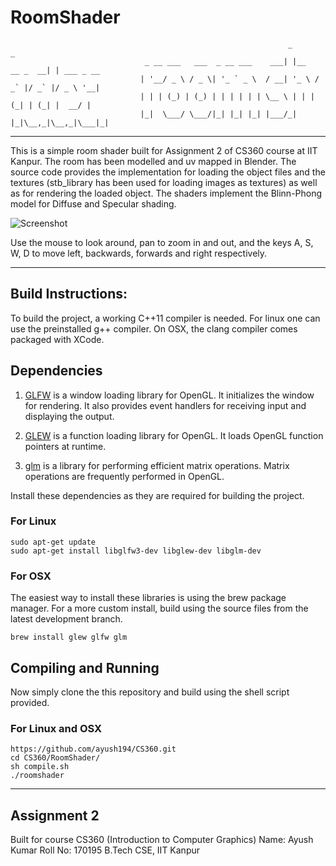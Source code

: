 # RoomShader
                                                                  _               _           
                                  _ __ ___   ___  _ __ ___    ___| |__   __ _  __| | ___ _ __ 
                                 | '__/ _ \ / _ \| '_ ` _ \  / __| '_ \ / _` |/ _` |/ _ \ '__|
                                 | | | (_) | (_) | | | | | | \__ \ | | | (_| | (_| |  __/ |   
                                 |_|  \___/ \___/|_| |_| |_| |___/_| |_|\__,_|\__,_|\___|_|   
                                 

---------------

This is a simple room shader built for Assignment 2 of CS360 course at IIT Kanpur. The room has been modelled and uv mapped in Blender. The source code provides the implementation for loading the object files and the textures (stb_library has been used for loading images as textures) as well as for rendering the loaded object. The shaders implement the Blinn-Phong model for Diffuse and Specular shading.

![Screenshot](https://raw.githubusercontent.com/ayush194/RoomShader/master/screenshot.png?raw=true "Screenshot")

Use the mouse to look around, pan to zoom in and out, and the keys A, S, W, D to move left, backwards, forwards and right respectively.

---------------

## Build Instructions:

To build the project, a working C++11 compiler is needed.
For linux one can use the preinstalled g++ compiler.
On OSX, the clang compiler comes packaged with XCode. 

## Dependencies
1. [GLFW](https://www.glfw.org/) is a window loading library for OpenGL. It initializes the window for rendering. It also provides event handlers for receiving input and displaying the output.

2. [GLEW](http://glew.sourceforge.net/) is a function loading library for OpenGL. It loads OpenGL function pointers at runtime.

3. [glm](https://glm.g-truc.net/0.9.9/index.html) is a library for performing efficient matrix operations. Matrix operations are frequently performed in OpenGL.

Install these dependencies as they are required for building the project.

### For Linux
```
sudo apt-get update
sudo apt-get install libglfw3-dev libglew-dev libglm-dev
```

### For OSX
The easiest way to install these libraries is using the brew package manager. For a more custom install, build using the source files from the latest development branch.
```
brew install glew glfw glm
```

## Compiling and Running
Now simply clone the this repository and build using the shell script provided.

### For Linux and OSX
```
https://github.com/ayush194/CS360.git
cd CS360/RoomShader/
sh compile.sh
./roomshader
```

---------------

## Assignment 2

Built for course CS360 (Introduction to Computer Graphics)
Name: Ayush Kumar
Roll No: 170195
B.Tech CSE, IIT Kanpur

